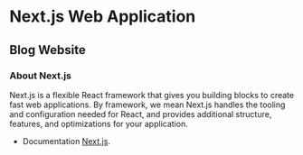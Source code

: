 
# Next.js Web Application

## Blog Website 

### About Next.js

Next.js is a flexible React framework that gives you building blocks to create fast web applications. By framework, we mean Next.js handles the tooling and configuration needed for React, and provides additional structure, features, and optimizations for your application.


* Documentation [Next.js](https://nextjs.org/learn/foundations/about-nextjs/what-is-nextjs).